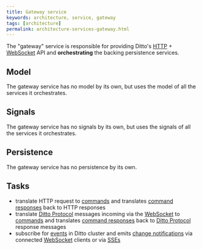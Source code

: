 ```yaml
---
title: Gateway service
keywords: architecture, service, gateway
tags: [architecture]
permalink: architecture-services-gateway.html
---
```


The "gateway" service is responsible for providing Ditto's [HTTP](httpapi-overview.html) + 
[WebSocket](httpapi-protocol-bindings-websocket.html) API and **orchestrating** the backing persistence services.

## Model

The gateway service has no model by its own, but uses the model of all the services it orchestrates.

## Signals

The gateway service has no signals by its own, but uses the signals of all the services it orchestrates.

## Persistence

The gateway service has no persistence by its own.

## Tasks

* translate HTTP request to [commands](basic-signals-command.html) and translates [command responses](basic-signals-commandresponse.html)
  back to HTTP responses
* translate [Ditto Protocol](protocol-overview.html) messages incoming via the [WebSocket](httpapi-protocol-bindings-websocket.html)
  to [commands](basic-signals-command.html) and translates [command responses](basic-signals-commandresponse.html) back
  to [Ditto Protocol](protocol-overview.html) response messages
* subscribe for [events](basic-signals-event.html) in Ditto cluster and emits [change notifications](basic-changenotifications.html)
  via connected [WebSocket](httpapi-protocol-bindings-websocket.html) clients or via [SSEs](httpapi-sse.html)
